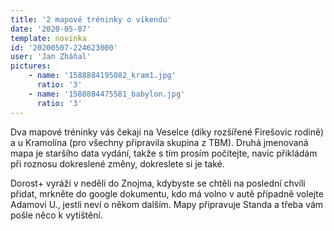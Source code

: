 ```yaml
---
title: '2 mapové tréninky o víkendu'
date: '2020-05-07'
template: novinka
id: '20200507-224623000'
user: 'Jan Zháňal'
pictures:
    - name: '1588884195082_kram1.jpg'
      ratio: '3'
    - name: '1588884475581_babylon.jpg'
      ratio: '3'
---
```

Dva mapové tréninky vás čekají na Veselce (díky rozšířené Firešovic rodině) a u Kramolína (pro všechny připravila skupina z TBM). Druhá jmenovaná mapa je staršího data vydání, takže s tím prosím počítejte, navíc přikládám při roznosu dokreslené změny, dokreslete si je také.

Dorost+ vyráží v neděli do Znojma, kdybyste se chtěli na poslední chvíli přidat, mrkněte do google dokumentu, kdo má volno v autě případně volejte Adamovi U., jestli neví o někom dalším. Mapy připravuje Standa a třeba vám pošle něco k vytištění.
